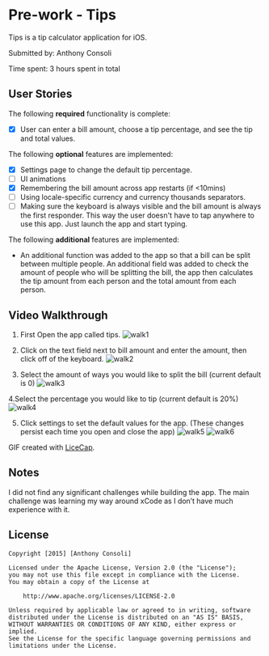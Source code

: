 # Pre-work - Tips

Tips is a tip calculator application for iOS.

Submitted by: Anthony Consoli

Time spent: 3 hours spent in total

## User Stories

The following **required** functionality is complete:
* [x] User can enter a bill amount, choose a tip percentage, and see the tip and total values.

The following **optional** features are implemented:
* [x] Settings page to change the default tip percentage.
* [ ] UI animations
* [x] Remembering the bill amount across app restarts (if <10mins)
* [ ] Using locale-specific currency and currency thousands separators.
* [ ] Making sure the keyboard is always visible and the bill amount is always the first responder. This way the user doesn't have to tap anywhere to use this app. Just launch the app and start typing.

The following **additional** features are implemented:

- An additional function was added to the app so that a bill can be split between multiple people. An additional field was added to check the amount of people who will be splitting the bill, the app then calculates the tip amount from each person and the total amount from each person.

## Video Walkthrough 


1. First Open the app called tips.
![walk1](https://cloud.githubusercontent.com/assets/6476199/11826703/0095f102-a355-11e5-88fe-f4cc53307073.gif)

2. Click on the text field next to bill amount and enter the amount, then click off of the keyboard.
![walk2](https://cloud.githubusercontent.com/assets/6476199/11826705/0291aece-a355-11e5-8ede-b3ddd686f83d.gif)

3. Select the amount of ways you would like to split the bill (current default is 0)
![walk3](https://cloud.githubusercontent.com/assets/6476199/11826707/04dbf2d4-a355-11e5-8141-b64a2a00c7f3.gif)


4.Select the percentage you would like to tip (current default is 20%)
![walk4](https://cloud.githubusercontent.com/assets/6476199/11826710/06778748-a355-11e5-8d9b-fea2cd62a17b.gif)


5. Click settings to set the default values for the app. (These changes persist each time you open and close the app)
![walk5](https://cloud.githubusercontent.com/assets/6476199/11826713/081b00de-a355-11e5-840d-e4e09d6c605e.gif)
![walk6](https://cloud.githubusercontent.com/assets/6476199/11826719/0b543a0e-a355-11e5-843a-846b1d30e208.gif)

GIF created with [LiceCap](http://www.cockos.com/licecap/).

## Notes

I did not find any significant challenges while building the app. The main challenge was learning my way around xCode as I don’t have much experience with it.

## License

    Copyright [2015] [Anthony Consoli]

    Licensed under the Apache License, Version 2.0 (the "License");
    you may not use this file except in compliance with the License.
    You may obtain a copy of the License at

        http://www.apache.org/licenses/LICENSE-2.0

    Unless required by applicable law or agreed to in writing, software
    distributed under the License is distributed on an "AS IS" BASIS,
    WITHOUT WARRANTIES OR CONDITIONS OF ANY KIND, either express or implied.
    See the License for the specific language governing permissions and
    limitations under the License.
